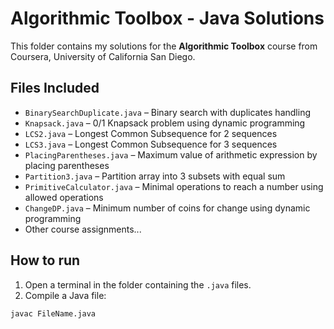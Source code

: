# Algorithmic Toolbox - Java Solutions

This folder contains my solutions for the **Algorithmic Toolbox** course from Coursera, University of California San Diego.

## Files Included

- `BinarySearchDuplicate.java` – Binary search with duplicates handling
- `Knapsack.java` – 0/1 Knapsack problem using dynamic programming
- `LCS2.java` – Longest Common Subsequence for 2 sequences
- `LCS3.java` – Longest Common Subsequence for 3 sequences
- `PlacingParentheses.java` – Maximum value of arithmetic expression by placing parentheses
- `Partition3.java` – Partition array into 3 subsets with equal sum
- `PrimitiveCalculator.java` – Minimal operations to reach a number using allowed operations
- `ChangeDP.java` – Minimum number of coins for change using dynamic programming
- Other course assignments...

## How to run

1. Open a terminal in the folder containing the `.java` files.
2. Compile a Java file:

```bash
javac FileName.java
